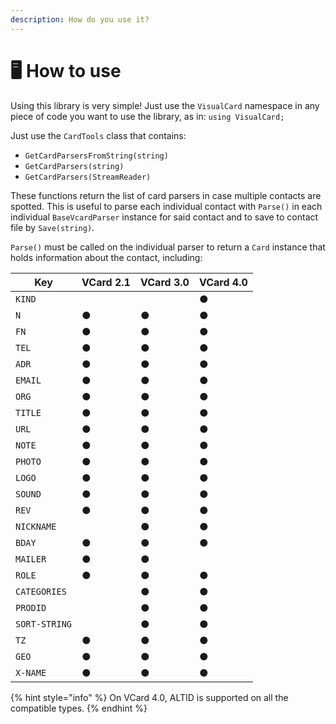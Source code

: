 ```yaml
---
description: How do you use it?
---
```


# 🖥 How to use

Using this library is very simple! Just use the `VisualCard` namespace in any piece of code you want to use the library, as in: `using VisualCard;`

Just use the `CardTools` class that contains:

* `GetCardParsersFromString(string)`
* `GetCardParsers(string)`
* `GetCardParsers(StreamReader)`

These functions return the list of card parsers in case multiple contacts are spotted. This is useful to parse each individual contact with `Parse()` in each individual `BaseVcardParser` instance for said contact and to save to contact file by `Save(string)`.

`Parse()` must be called on the individual parser to return a `Card` instance that holds information about the contact, including:

| Key           | VCard 2.1 | VCard 3.0 | VCard 4.0 |
| ------------- | --------- | --------- | --------- |
| `KIND`        |           |           | ●         |
| `N`           | ●         | ●         | ●         |
| `FN`          | ●         | ●         | ●         |
| `TEL`         | ●         | ●         | ●         |
| `ADR`         | ●         | ●         | ●         |
| `EMAIL`       | ●         | ●         | ●         |
| `ORG`         | ●         | ●         | ●         |
| `TITLE`       | ●         | ●         | ●         |
| `URL`         | ●         | ●         | ●         |
| `NOTE`        | ●         | ●         | ●         |
| `PHOTO`       | ●         | ●         | ●         |
| `LOGO`        | ●         | ●         | ●         |
| `SOUND`       | ●         | ●         | ●         |
| `REV`         | ●         | ●         | ●         |
| `NICKNAME`    |           | ●         | ●         |
| `BDAY`        | ●         | ●         | ●         |
| `MAILER`      | ●         | ●         |           |
| `ROLE`        | ●         | ●         | ●         |
| `CATEGORIES`  |           | ●         | ●         |
| `PRODID`      |           | ●         | ●         |
| `SORT-STRING` |           | ●         | ●         |
| `TZ`          | ●         | ●         | ●         |
| `GEO`         | ●         | ●         | ●         |
| `X-NAME`      | ●         | ●         | ●         |

{% hint style="info" %}
On VCard 4.0, ALTID is supported on all the compatible types.
{% endhint %}
